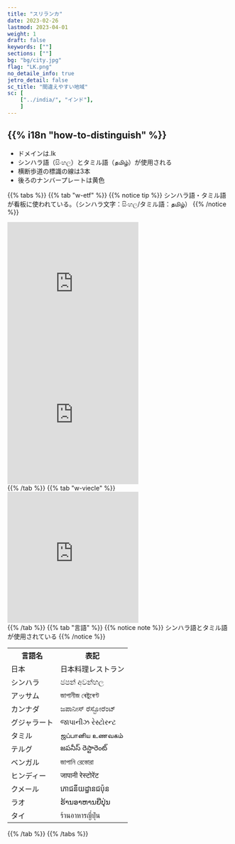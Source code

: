 ```yaml
---
title: "スリランカ"
date: 2023-02-26
lastmod: 2023-04-01
weight: 1
draft: false
keywords: [""]
sections: [""]
bg: "bg/city.jpg"
flag: "LK.png"
no_detaile_info: true
jetro_detail: false
sc_title: "間違えやすい地域"
sc: [
    ["../india/", "インド"],
    ]
---
```


<div class="main-desciption country-description">
    <h2 class="section-title">{{% i18n "how-to-distinguish" %}}</h2>
    <ul class="rule-list">
        <li>ドメインは<span class="quiz">.lk</span></li>
        <li>シンハラ語（සිංහල）とタミル語（தமிழ்）が使用される</li>
        <li>横断歩道の標識の線は<span class="quiz">3本</span></li>
        <li>後ろのナンバープレートは<span class="quiz">黄</span>色</li>
    </ul>
</div>

{{% tabs  %}}
{{% tab "w-etf" %}}
{{% notice tip %}}
シンハラ語・タミル語が看板に使われている。（シンハラ文字：සිංහල/タミル語：தமிழ்）
{{% /notice %}}
<div class="googlemap-if">
<iframe src="https://www.google.com/maps/embed?pb=!4v1680100340097!6m8!1m7!1sDJ0Ty-iMLWHbEbhMbuTD3w!2m2!1d6.896847909740938!2d79.85988121087101!3f275.495347430142!4f3.1635896951033686!5f3.325193203789971" width="295" height="295" style="border:0;" allowfullscreen="" loading="lazy" referrerpolicy="no-referrer-when-downgrade"></iframe>
<iframe src="https://www.google.com/maps/embed?pb=!4v1682100640173!6m8!1m7!1sW2nDYT3OdSiuEKGFoeBAuQ!2m2!1d6.898139546306622!2d80.5926493796953!3f343.9497117643875!4f-0.11594183889829424!5f3.325193203789971" width="295" height="295" style="border:0;" allowfullscreen="" loading="lazy" referrerpolicy="no-referrer-when-downgrade"></iframe>
</div>
{{% /tab %}}
{{% tab "w-viecle" %}}
<div class="googlemap-if">
<iframe src="https://www.google.com/maps/embed?pb=!4v1680100301053!6m8!1m7!1sWJn-uobwNvZjZCdh9MQLug!2m2!1d6.897841792425899!2d79.8610422561013!3f245.31013468157033!4f-3.849394447435728!5f2.829064376348808" width="295" height="295" style="border:0;" allowfullscreen="" loading="lazy" referrerpolicy="no-referrer-when-downgrade"></iframe>
</div>
{{% /tab %}}
{{% tab "言語" %}}
{{% notice note %}}
シンハラ語とタミル語が使用されている
{{% /notice %}}

<div class="googlemap-if">
<table class="word-list">
<tr>
    <th>言語名</th> <th>表記</th>
</tr>
<tr><td><span class="quiz">日本</span></td><td>日本料理レストラン</td></tr>
<tr><td><span class="quiz">シンハラ</span></td><td>ජපන් අවන්හල</td></tr>
<tr><td><span class="quiz">アッサム</span></td><td>জাপানীজ ৰেষ্টুৰেণ্ট</td></tr>
<tr><td><span class="quiz">カンナダ</span></td><td>ಜಪಾನೀಸ್ ರೆಸ್ಟೋರೆಂಟ್</td></tr>
<tr><td><span class="quiz">グジャラート</span></td><td>જાપાનીઝ રેસ્ટોરન્ટ</td></tr>
<tr><td><span class="quiz">タミル</span></td><td>ஜப்பானிய உணவகம்</td></tr>
<tr><td><span class="quiz">テルグ</span></td><td>జపనీస్ రెస్టారెంట్</td></tr>
<tr><td><span class="quiz">ベンガル</span></td><td>জাপানি রেস্তোরা</td></tr>
<tr><td><span class="quiz">ヒンディー</span></td><td>जापानी रेस्टोरेंट</td></tr>
<tr><td><span class="quiz">クメール</span></td><td>ភោជនីយដ្ឋានជប៉ុន</td></tr>
<tr><td><span class="quiz">ラオ</span></td><td>ຮ້ານອາຫານຍີ່ປຸ່ນ</td></tr>
<tr><td><span class="quiz">タイ</span></td><td>ร้านอาหารญี่ปุ่น</td></tr>
</table>
</div>
{{% /tab %}}
{{% /tabs %}}